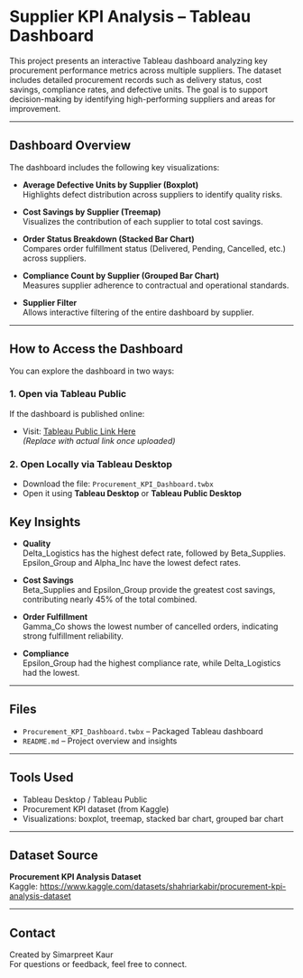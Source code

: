 # Supplier KPI Analysis – Tableau Dashboard

This project presents an interactive Tableau dashboard analyzing key procurement performance metrics across multiple suppliers. The dataset includes detailed procurement records such as delivery status, cost savings, compliance rates, and defective units. The goal is to support decision-making by identifying high-performing suppliers and areas for improvement.

---

## Dashboard Overview

The dashboard includes the following key visualizations:

- **Average Defective Units by Supplier (Boxplot)**  
  Highlights defect distribution across suppliers to identify quality risks.

- **Cost Savings by Supplier (Treemap)**  
  Visualizes the contribution of each supplier to total cost savings.

- **Order Status Breakdown (Stacked Bar Chart)**  
  Compares order fulfillment status (Delivered, Pending, Cancelled, etc.) across suppliers.

- **Compliance Count by Supplier (Grouped Bar Chart)**  
  Measures supplier adherence to contractual and operational standards.

- **Supplier Filter**  
  Allows interactive filtering of the entire dashboard by supplier.

---
## How to Access the Dashboard

You can explore the dashboard in two ways:

### 1. **Open via Tableau Public**
If the dashboard is published online:
- Visit: [Tableau Public Link Here](https://public.tableau.com/app/profile/your-profile-name)  
  *(Replace with actual link once uploaded)*

### 2. **Open Locally via Tableau Desktop**
- Download the file: `Procurement_KPI_Dashboard.twbx`
- Open it using **Tableau Desktop** or **Tableau Public Desktop** 
## Key Insights

- **Quality**  
  Delta_Logistics has the highest defect rate, followed by Beta_Supplies.  
  Epsilon_Group and Alpha_Inc have the lowest defect rates.

- **Cost Savings**  
  Beta_Supplies and Epsilon_Group provide the greatest cost savings, contributing nearly 45% of the total combined.

- **Order Fulfillment**  
  Gamma_Co shows the lowest number of cancelled orders, indicating strong fulfillment reliability.

- **Compliance**  
  Epsilon_Group had the highest compliance rate, while Delta_Logistics had the lowest.

---

## Files

- `Procurement_KPI_Dashboard.twbx` – Packaged Tableau dashboard
- `README.md` – Project overview and insights

---

## Tools Used

- Tableau Desktop / Tableau Public
- Procurement KPI dataset (from Kaggle)
- Visualizations: boxplot, treemap, stacked bar chart, grouped bar chart

---

## Dataset Source

**Procurement KPI Analysis Dataset**  
Kaggle: https://www.kaggle.com/datasets/shahriarkabir/procurement-kpi-analysis-dataset

---

## Contact

Created by Simarpreet Kaur  
For questions or feedback, feel free to connect.
